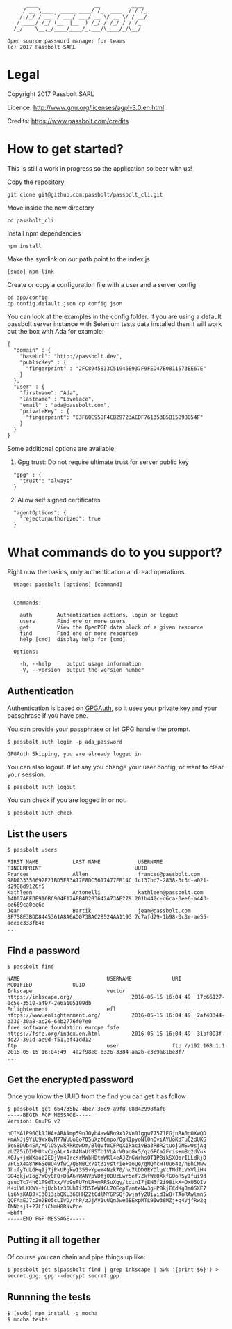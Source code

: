 
	      ____                  __          ____
	     / __ \____  _____ ____/ /_  ____  / / /_
	    / /_/ / __ `/ ___/ ___/ __ \/ __ \/ / __/
	   / ____/ /_/ (__  |__  ) /_/ / /_/ / / /_
	  /_/    \__,_/____/____/_.___/\____/_/\__/

	Open source password manager for teams
	(c) 2017 Passbolt SARL


Legal
===============================

Copyright 2017 Passbolt SARL

Licence: http://www.gnu.org/licenses/agpl-3.0.en.html

Credits: https://www.passbolt.com/credits


How to get started?
===============================

This is still a work in progress so the application so bear with us!

Copy the repository
```
git clone git@github.com:passbolt/passbolt_cli.git
```

Move inside the new directory
```
cd passbolt_cli
```

Install npm dependencies
```
npm install
```

Make the symlink on our path point to the index.js
```
[sudo] npm link
```

Create or copy a configuration file with a user and a server config
```
cd app/config
cp config.default.json cp config.json
```

You can look at the examples in the config folder.
If you are using a default passbolt server instance with Selenium tests data installed then it will work out the box
with Ada for example:
```
{
  "domain" : {
    "baseUrl": "http://passbolt.dev",
    "publicKey" : {
      "fingerprint" : "2FC8945833C51946E937F9FED47B0811573EE67E"
    }
  },
  "user" : {
    "firstname": "Ada",
    "lastname" : "Lovelace",
    "email" : "ada@passbolt.com",
    "privateKey" : {
      "fingerprint": "03F60E958F4CB29723ACDF761353B5B15D9B054F"
    }
  }
}
```
Some additional options are available:
1. Gpg trust:
Do not require ultimate trust for server public key
```
  "gpg" : {
    "trust": "always"
  }
```

2. Allow self signed certificates
```
  "agentOptions": {
    "rejectUnauthorized": true
  }
```

What commands do to you support?
================================

Right now the basics, only authentication and read operations.
```
  Usage: passbolt [options] [command]


  Commands:

    auth        Authentication actions, login or logout
    users       Find one or more users
    get         View the OpenPGP data block of a given resource
    find        Find one or more resources
    help [cmd]  display help for [cmd]

  Options:

    -h, --help     output usage information
    -V, --version  output the version number
```


Authentication
---------------
Authentication is based on [GPGAuth](https://www.passbolt.com/help/tech/auth), so it uses your private key
and your passphrase if you have one.

You can provide your passphrase or let GPG handle the prompt.
```
$ passbolt auth login -p ada_password

GPGAuth Skipping, you are already logged in
```

You can also logout. If let say you change your user config, or want to clear your session.
```
$ passbolt auth logout
```

You can check if you are logged in or not.
```
$ passbolt auth check
```

List the users
---------------
```
$ passbolt users

FIRST NAME           LAST NAME            USERNAME              FINGERPRINT                              UUID
Frances              Allen                frances@passbolt.com  98DA33350692F21BD5F83A17E8DC5617477FB14C 1c137bd7-2838-3c3d-a021-d2986d9126f5
Kathleen             Antonelli            kathleen@passbolt.com 14D07AFFDE916BC904F17AFB4D203642A73AE279 201b442c-d6ca-3ee6-a443-ce669ca0ec6e
Jean                 Bartik               jean@passbolt.com     8F758E3BDD8445361A8A6AD073BAC28524AA1193 7c7afd29-1b98-3c3e-ae55-adedc333fb4b
...
```

Find a password
---------------
```
$ passbolt find

NAME                            USERNAME             URI                                     MODIFIED             UUID
Inkscape                        vector               https://inkscape.org/                   2016-05-15 16:04:49  17c66127-0c5e-3510-a497-2e6a105109db
Enlightenment                   efl                  https://www.enlightenment.org/          2016-05-15 16:04:49  2af40344-b330-30a8-ac26-64b2776f07e0
free software foundation europe fsfe                 https://fsfe.org/index.en.html          2016-05-15 16:04:49  31bf093f-dd27-391d-ae9d-f511ef41dd12
ftp                             user                 ftp://192.168.1.1                       2016-05-15 16:04:49  4a2f98e8-b326-3384-aa2b-c3c9a81be3f7
...
```

Get the encrypted password
--------------------------

Once you know the UUID from the find you can get it as follow
```
$ passbolt get 664735b2-4be7-36d9-a9f8-08d42998faf8
-----BEGIN PGP MESSAGE-----
Version: GnuPG v2

hQIMA1P90Qk1JHA+ARAAmp59nJOyb4awNBo9x32Vn01ggw77571EGjnBA0gOXwQD
+mANJj9YiU9Wx8vM77WuUo8o7O5uXzf6mpo/QgK1pyoNl0nOviAYUoKdTuC2dUKG
5eS8DUb4SA/XDlOSywkRkRdwDm/BlQvfWCFPqX1kacivBa3RBR2tuojGMSw0sjAq
zUZZ5iDIMMUhvCzgALcAr84NaUfB5Tb1VLArVDadGx5/qzGFCa2Fris+mBq2dVuk
X0Jy+jmWXaob2EDjVm49rcKrMWbHDtmWKl4eAJZnGWrhsOT1PBikSXQorILLdkjD
VFCSX4a8hK6SeWO49fwC/Q8NBCx7at3zvstrie+aoQe/gMQhcHTUu64z/hBhCNww
JhxfyTdLGHq9j7jPkUPgkw135SvYpeY4Nzk70/hc7tDD0EYDlgVtTNdTiVYVliHN
GQ4qkjwIog7WQy0FQ+DaA6+WANVpVDfjODUzLwr5ef7ZkfWe0XkfG0oRSyIfui9d
gsuoTc74n61T9dTxx/Vp9uPU7nLR+mRRSuXqy/tdinI7jEN5f2i98ikX+OxU5QIv
M+xLWLKKWY+hjUcb1z36UhTi2D5TeW4GL7QEcpT/mteNw3gHPBkjECdKg8mOSXE7
li6NsKABJ+I3013ibQKL360HH22tCdlMYGPSQjOwjafy2Uiyid1w8+TAoRAwlmnS
QQFAaEJ7c2o2BO5cLIVD/rhP/zJjAV1uUQnJwe6EExpMTL9Iw38MZj+q4VjfRw2q
INNhsjl+27LCiCNmH8RNvPce
=Bbft
-----END PGP MESSAGE-----
```


Putting it all together
--------------------------

Of course you can chain and pipe things up like:
```
$ passbolt get $(passbolt find | grep inkscape | awk '{print $6}') > secret.gpg; gpg --decrypt secret.gpp
```

Runnning the tests
-------------------
```
$ [sudo] npm install -g mocha
$ mocha tests
```

